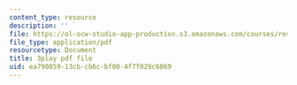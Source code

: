 ```yaml
---
content_type: resource
description: ''
file: https://ol-ocw-studio-app-production.s3.amazonaws.com/courses/res-3-003-learn-to-build-your-own-videogame-with-the-unity-game-engine-and-microsoft-kinect-january-iap-2017/ea79085913cbcb6cbf004f7f029c6869_4DmYVsqRbPg.pdf
file_type: application/pdf
resourcetype: Document
title: 3play pdf file
uid: ea790859-13cb-cb6c-bf00-4f7f029c6869
---
```

